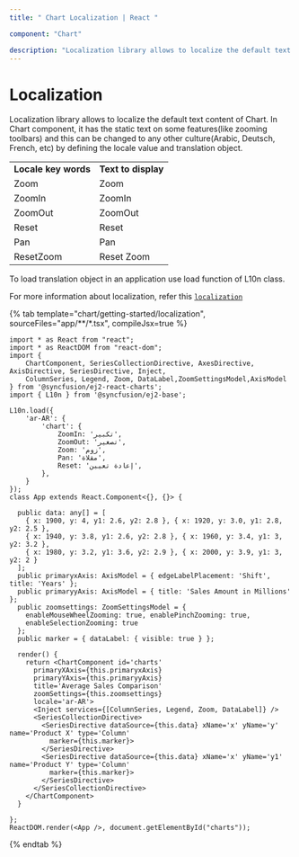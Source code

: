 ```yaml
---
title: " Chart Localization | React "

component: "Chart"

description: "Localization library allows to localize the default text content of Chart."
---
```


# Localization

Localization library allows to localize the default text content of Chart. In Chart component,
it has the static text on some features(like zooming toolbars) and this can be changed to any other culture(Arabic, Deutsch, French, etc)
by defining the locale value and translation object.

<!-- markdownlint-disable MD033 -->

<table>
<tr>
<td><b>Locale key words</b></td>
<td><b>Text to display</b></td>
</tr>
<tr>
<td>Zoom</td>
<td>Zoom</td>
</tr>
<tr>
<td>ZoomIn</td>
<td>ZoomIn</td>
</tr>
<tr>
<td>ZoomOut</td>
<td>ZoomOut</td>
</tr>
<tr>
<td>Reset</td>
<td>Reset</td>
</tr>
<tr>
<td>Pan</td>
<td>Pan</td>
</tr>
<tr>
<td>ResetZoom</td>
<td>Reset Zoom</td>
</tr>
</table>

To load translation object in an application use load function of L10n class.

For more information about localization, refer this
[`localization`](http://ej2.syncfusion.com/development/react/documentation/base/localization.html)

{% tab template="chart/getting-started/localization", sourceFiles="app/**/*.tsx", compileJsx=true %}

```tsx
import * as React from "react";
import * as ReactDOM from "react-dom";
import {
    ChartComponent, SeriesCollectionDirective, AxesDirective, AxisDirective, SeriesDirective, Inject,
    ColumnSeries, Legend, Zoom, DataLabel,ZoomSettingsModel,AxisModel
} from '@syncfusion/ej2-react-charts';
import { L10n } from '@syncfusion/ej2-base';

L10n.load({
    'ar-AR': {
        'chart': {
            ZoomIn: 'تكبير',
            ZoomOut: 'تصغير',
            Zoom: 'زوم',
            Pan: 'مقلاة',
            Reset: 'إعادة تعيين',
        },
    }
});
class App extends React.Component<{}, {}> {

  public data: any[] = [
    { x: 1900, y: 4, y1: 2.6, y2: 2.8 }, { x: 1920, y: 3.0, y1: 2.8, y2: 2.5 },
    { x: 1940, y: 3.8, y1: 2.6, y2: 2.8 }, { x: 1960, y: 3.4, y1: 3, y2: 3.2 },
    { x: 1980, y: 3.2, y1: 3.6, y2: 2.9 }, { x: 2000, y: 3.9, y1: 3, y2: 2 }
  ];
  public primaryxAxis: AxisModel = { edgeLabelPlacement: 'Shift', title: 'Years' };
  public primaryyAxis: AxisModel = { title: 'Sales Amount in Millions' };
  public zoomsettings: ZoomSettingsModel = {
    enableMouseWheelZooming: true, enablePinchZooming: true,
    enableSelectionZooming: true
  };
  public marker = { dataLabel: { visible: true } };

  render() {
    return <ChartComponent id='charts'
      primaryXAxis={this.primaryxAxis}
      primaryYAxis={this.primaryyAxis}
      title='Average Sales Comparison'
      zoomSettings={this.zoomsettings}
      locale='ar-AR'>
      <Inject services={[ColumnSeries, Legend, Zoom, DataLabel]} />
      <SeriesCollectionDirective>
        <SeriesDirective dataSource={this.data} xName='x' yName='y' name='Product X' type='Column'
          marker={this.marker}>
        </SeriesDirective>
        <SeriesDirective dataSource={this.data} xName='x' yName='y1' name='Product Y' type='Column'
          marker={this.marker}>
        </SeriesDirective>
      </SeriesCollectionDirective>
    </ChartComponent>
  }

};
ReactDOM.render(<App />, document.getElementById("charts"));

```

{% endtab %}